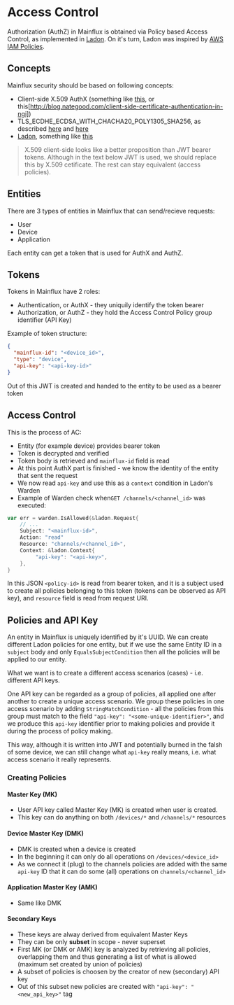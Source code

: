 # Access Control

Authorization (AuthZ) in Mainflux is obtained via Policy based Access Control, as implemented in [Ladon](https://github.com/ory-am/ladon). On it's turn, Ladon was inspired by [AWS IAM Policies](http://docs.aws.amazon.com/IAM/latest/UserGuide/access_policies.html).

## Concepts
Mainflux security should be based on following concepts:
- Client-side X.509 AuthX (something like [this](http://docs.aws.amazon.com/iot/latest/developerguide/x509-certs.html), or this[http://blog.nategood.com/client-side-certificate-authentication-in-ngi])
- TLS_ECDHE_ECDSA_WITH_CHACHA20_POLY1305_SHA256, as described [here](https://realtimelogic.com/ba/doc/en/C/shark/certmngmtIoT.html) and [here](https://www.axivo.com/articles/red-hat-meet-chacha20-and-poly1305.27/)
- [Ladon](https://github.com/ory-am/ladon), something like [this](http://docs.aws.amazon.com/iot/latest/developerguide/iot-policies.html)

> X.509 client-side looks like a better proposition than JWT bearer tokens. Although in the text below JWT is used, we should replace this by X.509 cetificate.
> The rest can stay equivalent (access policies).

## Entities
There are 3 types of entities in Mainflux that can send/recieve requests:
- User
- Device
- Application

Each entity can get a token that is used for AuthX and AuthZ.

## Tokens
Tokens in Mainflux have 2 roles:
- Authentication, or AuthX - they uniquily identify the token bearer
- Authorization, or AuthZ - they hold the Access Control Policy group identifier (API Key)

Example of token structure:
```json
{
  "mainflux-id": "<device_id>",
  "type": "device",
  "api-key": "<api-key-id>"
}
```

Out of this JWT is created and handed to the entity to be used as a bearer token

## Access Control
This is the process of AC:
- Entity (for example device) provides bearer token
- Token is decrypted and verified
- Token body is retrieved and `mainflux-id` field is read
- At this point AuthX part is finished - we know the identity of the entity that sent the request
- We now read `api-key` and use this as a `context` condition in Ladon's Warden
- Example of Warden check when`GET /channels/<channel_id>` was executed:
```go
var err = warden.IsAllowed(&ladon.Request{
    // ...
    Subject: "<mainflux-id>",
    Action: "read"
    Resource: "channels/<channel_id>",
    Context: &ladon.Context{
         "api-key": "<api-key>",
    },
}
```
In this JSON `<policy-id>` is read from bearer token, and it is a subject used to create all policies belonging to this token (tokens can be observed as API key), and `resource` field is read from request URI.

## Policies and API Key
An entity in Mainflux is uniquely identified by it's UUID. We can create different Ladon policies for one entity, but if we use the same Entity ID in a `subject` body and only `EqualsSubjectCondition` then all the policies will be applied to our entity. 

What we want is to create a different access scenarios (cases) - i.e. different API keys.

One API key can be regarded as a group of policies, all applied one after another to create a unique access scenario. We group these policies in one access scenario by adding `StringMatchCondition` - all the policies from this group must match to the field `"api-key": "<some-unique-identifier>"`, and we produce this `api-key` identifier prior to making policies and provide it during the process of policy making.

This way, although it is written into JWT and potentially burned in the falsh of some device, we can still change what `api-key` really means, i.e. what access scenario it really represents.

### Creating Policies
#### Master Key (MK)
- User API key called Master Key (MK) is created when user is created.
- This key can do anything on both `/devices/*` and `/channels/*` resources

#### Device Master Key (DMK)
- DMK is created when a device is created
- In the beginning it can only do all operations on `/devices/<device_id>`
- As we connect it (plug) to the channels policies are added with the same `api-key` ID that it can do some (all) operations on `channels/<channel_id>`

#### Application Master Key (AMK)
- Same like DMK

#### Secondary Keys
- These keys are alway derived from equivalent Master Keys
- They can be only **subset** in scope - never superset
- First MK (or DMK or AMK) key is analyzed by retrieving all policies, overlapping them and thus generating a list of what is allowed (maximum set created by union of policies)
- A subset of policies is choosen by the creator of new (secondary) API key
- Out of this subset new policies are created with `"api-key": "<new_api_key>"` tag


































